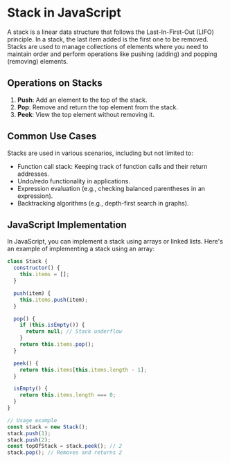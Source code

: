 # Stack in JavaScript

A stack is a linear data structure that follows the Last-In-First-Out (LIFO) principle. In a stack, the last item added is the first one to be removed. Stacks are used to manage collections of elements where you need to maintain order and perform operations like pushing (adding) and popping (removing) elements.

## Operations on Stacks

1. **Push**: Add an element to the top of the stack.
2. **Pop**: Remove and return the top element from the stack.
3. **Peek**: View the top element without removing it.

## Common Use Cases

Stacks are used in various scenarios, including but not limited to:

- Function call stack: Keeping track of function calls and their return addresses.
- Undo/redo functionality in applications.
- Expression evaluation (e.g., checking balanced parentheses in an expression).
- Backtracking algorithms (e.g., depth-first search in graphs).

## JavaScript Implementation

In JavaScript, you can implement a stack using arrays or linked lists. Here's an example of implementing a stack using an array:

```javascript
class Stack {
  constructor() {
    this.items = [];
  }

  push(item) {
    this.items.push(item);
  }

  pop() {
    if (this.isEmpty()) {
      return null; // Stack underflow
    }
    return this.items.pop();
  }

  peek() {
    return this.items[this.items.length - 1];
  }

  isEmpty() {
    return this.items.length === 0;
  }
}

// Usage example
const stack = new Stack();
stack.push(1);
stack.push(2);
const topOfStack = stack.peek(); // 2
stack.pop(); // Removes and returns 2
